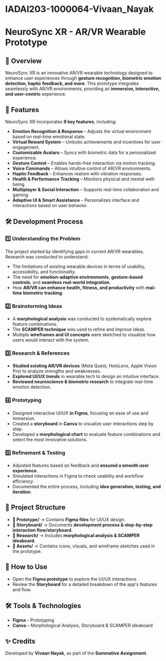 # IADAI203-1000064-Vivaan_Nayak  

# NeuroSync XR - AR/VR Wearable Prototype  

## 📌 Overview  
NeuroSync XR is an innovative AR/VR wearable technology designed to enhance user experiences through **gesture recognition, biometric emotion detection, haptic feedback, and more**. This prototype integrates seamlessly with AR/VR environments, providing an **immersive, interactive, and user-centric** experience.  

## 🎯 Features  
NeuroSync XR incorporates **9 key features**, including:  
- **Emotion Recognition & Response** – Adjusts the virtual environment based on real-time emotional state.  
- **Virtual Reward System** – Unlocks achievements and incentives for user engagement.  
- **Customizable Avatars** – Syncs with biometric data for a personalized experience.  
- **Gesture Control** – Enables hands-free interaction via motion tracking.  
- **Voice Commands** – Allows intuitive control of AR/VR environments.  
- **Haptic Feedback** – Enhances realism with vibration responses.  
- **Health & Performance Tracking** – Monitors physical and mental well-being.  
- **Multiplayer & Social Interaction** – Supports real-time collaboration and gaming.  
- **Adaptive UI & Smart Assistance** – Personalizes interface and interactions based on user behavior.  

## 🛠 Development Process  

### 1️⃣ Understanding the Problem  
The project started by identifying gaps in current AR/VR wearables. Research was conducted to understand:  
- The limitations of existing wearable devices in terms of usability, accessibility, and functionality.  
- The need for **emotion-adaptive environments**, **gesture-based controls**, and **seamless real-world integration**.  
- How **AR/VR can enhance health, fitness, and productivity** with **real-time biometric tracking**.  

### 2️⃣ Brainstorming Ideas  
- A **morphological analysis** was conducted to systematically explore feature combinations.  
- The **SCAMPER technique** was used to refine and improve ideas.  
- Multiple **wireframes and UI concepts** were sketched to visualize how users would interact with the system.  

### 3️⃣ Research & References  
- **Studied existing AR/VR devices** (Meta Quest, HoloLens, Apple Vision Pro) to analyze strengths and weaknesses.  
- **Explored UI/UX trends** in wearable tech to design an intuitive interface.  
- **Reviewed neuroscience & biometric research** to integrate real-time emotion detection.  

### 4️⃣ Prototyping  
- Designed interactive UI/UX **in Figma**, focusing on ease of use and immersion.  
- Created a **storyboard** in **Canva** to visualize user interactions step by step.  
- Developed a **morphological chart** to evaluate feature combinations and select the most innovative solutions.  

### 5️⃣ Refinement & Testing  
- Adjusted features based on feedback and **ensured a smooth user experience**.  
- Simulated interactions in Figma to check usability and workflow efficiency.  
- Documented the entire process, including **idea generation, testing, and iteration**.  

## 📂 Project Structure  
- **📁 Prototype/** → Contains **Figma files** for UI/UX design.  
- **📁 Storyboard/** → Documents **development process & step-by-step interaction flow/storyboard**.  
- **📁 Research/** → Includes **morphological analysis & SCAMPER ideaboard**.  
- **📁 Assets/** → Contains icons, visuals, and wireframe sketches used in the prototype.  

## 🚀 How to Use  
- Open the **Figma prototype** to explore the UI/UX interactions.  
- Review the **Storyboard** for a detailed breakdown of the app's features and flow.  

## 🛠️ Tools & Technologies  
- **Figma** – Prototyping  
- **Canva** – Morphological Analysis, Storyboard & SCAMPER ideaboard  

## ✨ Credits  
Developed by **Vivaan Nayak**, as part of the **Summative Assignment**.  
